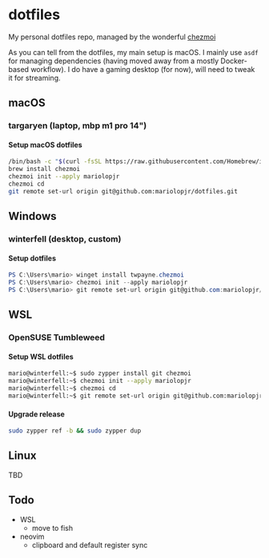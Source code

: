 # dotfiles

My personal dotfiles repo, managed by the wonderful [chezmoi](https://github.com/twpayne/chezmoi)

As you can tell from the dotfiles, my main setup is macOS. I mainly use `asdf` for managing dependencies (having moved away from a mostly Docker-based workflow). I do have a gaming desktop (for now), will need to tweak it for streaming.

## macOS

### targaryen (laptop, mbp m1 pro 14")

#### Setup macOS dotfiles

```zsh
/bin/bash -c "$(curl -fsSL https://raw.githubusercontent.com/Homebrew/install/HEAD/install.sh)"
brew install chezmoi
chezmoi init --apply mariolopjr
chezmoi cd
git remote set-url origin git@github.com:mariolopjr/dotfiles.git
```

## Windows

### winterfell (desktop, custom)

#### Setup dotfiles

```powershell
PS C:\Users\mario> winget install twpayne.chezmoi
PS C:\Users\mario> chezmoi init --apply mariolopjr
PS C:\Users\mario> git remote set-url origin git@github.com:mariolopjr/dotfiles.git
```

## WSL

### OpenSUSE Tumbleweed

#### Setup WSL dotfiles

```bash
mario@winterfell:~$ sudo zypper install git chezmoi
mario@winterfell:~$ chezmoi init --apply mariolopjr
mario@winterfell:~$ chezmoi cd
mario@winterfell:~$ git remote set-url origin git@github.com:mariolopjr/dotfiles.git
```

#### Upgrade release

```zsh
sudo zypper ref -b && sudo zypper dup
```

## Linux

TBD

## Todo

- WSL
  - move to fish
- neovim
  - clipboard and default register sync
